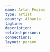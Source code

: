 ```yaml
---
name: Artan Peqini
type: artist
country: Albania
tagline:
description:
related-persons:
connections:
layout: person
---
```

